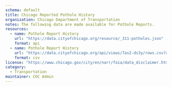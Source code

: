 ```yaml
---
schema: default
title: Chicago Reported Pothole History
organization: Chicago Department of Transportation
notes: The following data are made available for Pothole Reports.
resources:
  - name: Pothole Report History
    url: "https://data.cityofchicago.org/resource/_311-potholes.json"
    format: api
  - name: Pothole Report History
    url: "https://data.cityofchicago.org/api/views/7as2-ds3y/rows.csv?accessType=DOWNLOAD"
    format: csv
license: "https://www.chicago.gov/city/en/narr/foia/data_disclaimer.html"
category:
  - Transportation
maintainer: COC Admin
---
```

